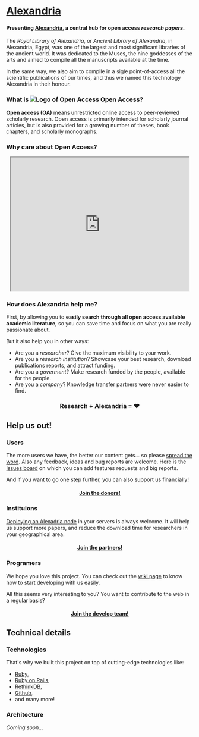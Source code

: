 # [Alexandria](http://www.alexandria.io/)

#### Presenting [Alexandria](http://www.alexandria.io), a central hub for open access *research papers*.

The *Royal Library of Alexandria*, or *Ancient Library of Alexandria*, in Alexandria, Egypt, was one of the largest and most significant libraries of the ancient world. It was dedicated to the Muses, the nine goddesses of the arts and aimed to compile all the manuscripts available at the time.

In the same way, we also aim to compile in a sigle point-of-access all the scientific publications of our times, and thus we named this technology Alexandria in their honour.


### What is ![Logo of Open Access](http://upload.wikimedia.org/wikipedia/commons/thumb/2/25/Open_Access_logo_PLoS_white.svg/20px-Open_Access_logo_PLoS_white.svg.png) Open Access?

**Open access (OA)** means unrestricted online access to peer-reviewed scholarly research. Open access is primarily intended for scholarly journal articles, but is also provided for a growing number of theses, book chapters, and scholarly monographs.

### Why care about Open Access?

<div style="text-align:center"><iframe width="480" height="360"
src="https://www.youtube.com/embed/L5rVH1KGBCY" alt="PhD Comics Open Access">
</iframe></div>

### How does Alexandria help me?

First, by allowing you to **easily search through all open access available academic literature**, so you can save time and focus on what you are really passionate about.

But it also help you in other ways:

- Are you a *researcher*? Give the maximum visibility to your work.
- Are you a *research institution*? Showcase your best research, download publications reports, and attract funding.
- Are you a *goverment*? Make research funded by the people, available for the people.
- Are you a *company*? Knowledge transfer partners were never easier to find.

<h3 align="center"> Research + Alexandria = ♥ </h3>



## Help us out!

### Users

The more users we have, the better our content gets... so please [spread the word](http://www.alexandria.io/share). Also any feedback, ideas and bug reports are welcome. Here is the [Issues board](https://github.com/Ellyster/Alexandria/issues) on which you can add features requests and big reports.

And if you want to go one step further, you can also support us financially!

<h4 align="center"><a href="http://www.alexandria.io/donate" target="_blank">Join the donors!</a></h4>

### Instituions

[Deploying an Alexadria node](https://github.com/Ellyster/Alexandria/wiki/Alexandria_node) in your servers is always welcome. It will help us support more papers, and reduce the download time for researchers in your geographical area.

<h4 align="center"><a href="http://www.alexandria.io/host" target="_blank">Join the partners!</a></h4>

### Programers

We hope you love this project. You can check out the [wiki page](https://github.com/Ellyster/Alexandria/wiki) to know how to start developing with us easily.

All this seems very interesting to you? You want to contribute to the web in a regular basis?

<h4 align="center"><a href="http://www.alexandria.io/develop" target="_blank">Join the develop team!</a></h4>

## Technical details
### Technologies

That's why we built this project on top of cutting-edge technologies like:

- [Ruby](https://www.ruby-lang.org/),
- [Ruby on Rails](http://rubyonrails.org/),
- [RethinkDB](http://www.rethinkdb.com/),
- [Github](http://www.github.com/),
- and many more!

### Architecture
*Coming soon...*
